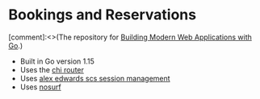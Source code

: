 # Bookings and Reservations

[comment]:<>(The repository for [Building Modern Web Applications with Go](https://www.udemy.com/course/building-modern-web-applications-with-go/?referralCode=0415FB906223F10C6800).)



- Built in Go version 1.15
- Uses the [chi router](github.com/go-chi/chi)
- Uses [alex edwards scs session management](github.com/alexedwards/scs)
- Uses [nosurf](github.com/justinas/nosurf)
